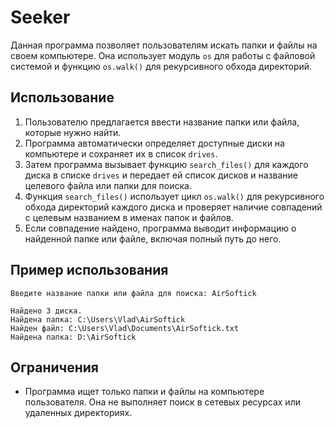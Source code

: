 # Seeker

Данная программа позволяет пользователям искать папки и файлы на своем компьютере. Она использует модуль `os` для работы с файловой системой и функцию `os.walk()` для рекурсивного обхода директорий.

## Использование

1. Пользователю предлагается ввести название папки или файла, которые нужно найти.
2. Программа автоматически определяет доступные диски на компьютере и сохраняет их в список `drives`.
3. Затем программа вызывает функцию `search_files()` для каждого диска в списке `drives` и передает ей список дисков и название целевого файла или папки для поиска.
4. Функция `search_files()` использует цикл `os.walk()` для рекурсивного обхода директорий каждого диска и проверяет наличие совпадений с целевым названием в именах папок и файлов.
5. Если совпадение найдено, программа выводит информацию о найденной папке или файле, включая полный путь до него.

## Пример использования

```
Введите название папки или файла для поиска: AirSoftick

Найдено 3 диска.
Найдена папка: C:\Users\Vlad\AirSoftick
Найден файл: C:\Users\Vlad\Documents\AirSoftick.txt
Найдена папка: D:\AirSoftick
```

## Ограничения

- Программа ищет только папки и файлы на компьютере пользователя. Она не выполняет поиск в сетевых ресурсах или удаленных директориях.
